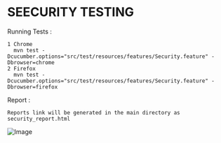 # SEECURITY TESTING


 Running Tests :

    1 Chrome
      mvn test -Dcucumber.options="src/test/resources/features/Security.feature" -Dbrowser=chrome 
    2 Firefox
      mvn test -Dcucumber.options="src/test/resources/features/Security.feature" -Dbrowser=firefox



 Report :

    Reports link will be generated in the main directory as security_report.html
   ![Image](https://github.com/user-attachments/assets/245a9e26-48df-4530-89c5-798b21c69ec8)


